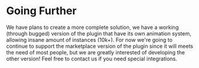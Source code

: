 # Going Further

We have plans to create a more complete solution, we have a working (through bugged) version of the plugin that have its own animation system, allowing insane amount of instances (10k+). For now we're going to continue to support the marketplace version of the plugin since it will meets the need of most people, but we are greatly interested of developing the other version! Feel free to contact us if you need special integrations.